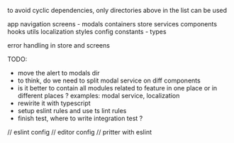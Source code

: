 
to avoid cyclic dependencies, only directories above in the list can be used


app
navigation
screens     - modals
containers
store
services
components
hooks
utils
localization
styles
config
constants - types

error handling in store and screens

TODO:
- move the alert to modals dir
- to think, do we need to split modal service on diff components
- is it better to contain all modules related to feature in one place or in different places ? examples: modal service, localization
- rewirite it with typescript
- setup eslint rules and use ts lint rules
- finish test, where to write integration test ?


// eslint config
// editor config
// pritter with eslint